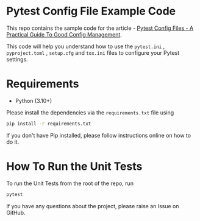 # Pytest Config File Example Code
This repo contains the sample code for the article - [Pytest Config Files - A Practical Guide To Good Config Management](https://pytest-with-eric.com/configuration/pytest-config-file/).

This code will help you understand how to use the `pytest.ini` , `pyproject.toml` , `setup.cfg` and `tox.ini` files to configure your Pytest settings.

# Requirements
* Python (3.10+)

Please install the dependencies via the `requirements.txt` file using 
```bash
pip install -r requirements.txt
```
If you don't have Pip installed, please follow instructions online on how to do it.

# How To Run the Unit Tests
To run the Unit Tests from the root of the repo, run
```bash
pytest
```

If you have any questions about the project, please raise an Issue on GitHub. 
